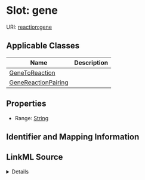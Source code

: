 # Slot: gene

URI: [reaction:gene](http://w3id.org/ontogpt/reaction/gene)



<!-- no inheritance hierarchy -->




## Applicable Classes

| Name | Description |
| --- | --- |
[GeneToReaction](GeneToReaction.md) | 
[GeneReactionPairing](GeneReactionPairing.md) | 






## Properties

* Range: [String](String.md)







## Identifier and Mapping Information








## LinkML Source

<details>
```yaml
name: gene
alias: gene
domain_of:
- GeneToReaction
- GeneReactionPairing
range: string

```
</details>